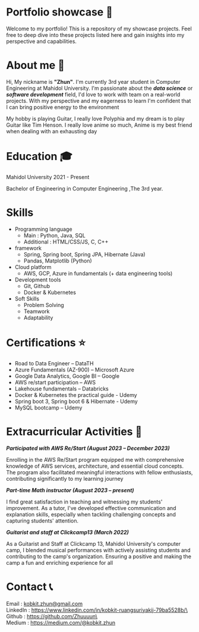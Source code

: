 # Portfolio showcase 🚀

Welcome to my portfolio! This is a repository of my showcase projects. Feel free to deep dive into these projects listed here and gain insights into my perspective and capabilities.

# About me 🧬

Hi, My nickname is **"Zhun"**. I'm currently 3rd year student in Computer Engineering at Mahidol University. I'm passionate about the **_data science_** or **_software development_** field, I'd love to work with team on a real-world projects. With my perspective and my eagerness to learn I'm confident that I can bring positive energy to the environment

My hobby is playing Guitar, I really love Polyphia and my dream is to play Guitar like Tim Henson. I really love anime so much, Anime is my best friend when dealing with an exhausting day

# Education 🎓

Mahidol University 2021 - Present

Bachelor of Engineering in Computer Engineering ,The 3rd year.

# Skills

- Programming language
  - Main : Python, Java, SQL
  - Additional : HTML/CSS/JS, C, C++
- framework
  - Spring, Spring boot, Spring JPA, Hibernate (Java)
  - Pandas, Matplotlib (Python)
- Cloud platform
  - AWS, GCP, Azure in fundamentals (+ data engineering tools)
- Development tools
  - Git, Github
  - Docker & Kubernetes
- Soft Skills
  - Problem Solving
  - Teamwork
  - Adaptability

# Certifications ⭐

- Road to Data Engineer – DataTH
- Azure Fundamentals (AZ-900) – Microsoft Azure
- Google Data Analytics, Google BI – Google
- AWS re/start participation – AWS
- Lakehouse fundamentals – Databricks
- Docker & Kubernetes the practical guide - Udemy
- Spring boot 3, Spring boot 6 & Hibernate - Udemy
- MySQL bootcamp – Udemy

# Extracurricular Activities 🎯

**_Participated with AWS Re/Start (August 2023 – December 2023)_**

Enrolling in the AWS Re/Start program equipped me with comprehensive knowledge of AWS services, architecture, and essential cloud
concepts. The program also facilitated meaningful interactions with fellow enthusiasts, contributing significantly to my learning journey

**_Part-time Math instructor (August 2023 – present)_**

I find great satisfaction in teaching and witnessing my students' improvement. As a tutor, I've developed effective communication and
explanation skills, especially when tackling challenging concepts and capturing students' attention.

**_Guitarist and staff at Clickcamp13 (March 2022)_**

As a Guitarist and Staff at Clickcamp 13, Mahidol University's computer camp, I blended musical performances with actively assisting
students and contributing to the camp's organization. Ensuring a positive and making the camp a fun and enriching experience for all

# Contact 📞

Email : kobkit.zhun@gmail.com\
LinkedIn : https://www.linkedin.com/in/kobkit-ruangsuriyakij-79ba5528b/\
Github : https://github.com/Zhuuuun\  
Medium : https://medium.com/@kobkit.zhun
